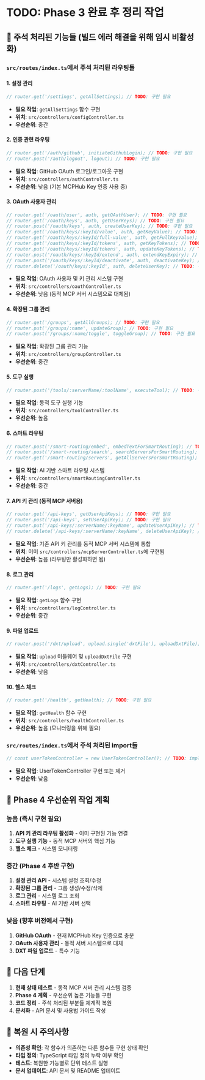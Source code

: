 # TODO: Phase 3 완료 후 정리 작업

## 🚧 주석 처리된 기능들 (빌드 에러 해결을 위해 임시 비활성화)

### `src/routes/index.ts`에서 주석 처리된 라우팅들

#### 1. 설정 관리
```typescript
// router.get('/settings', getAllSettings); // TODO: 구현 필요
```
- **필요 작업**: `getAllSettings` 함수 구현
- **위치**: `src/controllers/configController.ts` 
- **우선순위**: 중간

#### 2. 인증 관련 라우팅
```typescript
// router.get('/auth/github', initiateGithubLogin); // TODO: 구현 필요
// router.post('/auth/logout', logout); // TODO: 구현 필요
```
- **필요 작업**: GitHub OAuth 로그인/로그아웃 구현
- **위치**: `src/controllers/authController.ts`
- **우선순위**: 낮음 (기본 MCPHub Key 인증 사용 중)

#### 3. OAuth 사용자 관리
```typescript
// router.get('/oauth/user', auth, getOAuthUser); // TODO: 구현 필요
// router.get('/oauth/keys', auth, getUserKeys); // TODO: 구현 필요
// router.post('/oauth/keys', auth, createUserKey); // TODO: 구현 필요
// router.get('/oauth/keys/:keyId/value', auth, getKeyValue); // TODO: 구현 필요
// router.get('/oauth/keys/:keyId/full-value', auth, getFullKeyValue); // TODO: 구현 필요
// router.get('/oauth/keys/:keyId/tokens', auth, getKeyTokens); // TODO: 구현 필요
// router.put('/oauth/keys/:keyId/tokens', auth, updateKeyTokens); // TODO: 구현 필요
// router.post('/oauth/keys/:keyId/extend', auth, extendKeyExpiry); // TODO: 구현 필요
// router.post('/oauth/keys/:keyId/deactivate', auth, deactivateKey); // TODO: 구현 필요
// router.delete('/oauth/keys/:keyId', auth, deleteUserKey); // TODO: 구현 필요
```
- **필요 작업**: OAuth 사용자 및 키 관리 시스템 구현
- **위치**: `src/controllers/oauthController.ts`
- **우선순위**: 낮음 (동적 MCP 서버 시스템으로 대체됨)

#### 4. 확장된 그룹 관리
```typescript
// router.get('/groups', getAllGroups); // TODO: 구현 필요
// router.put('/groups/:name', updateGroup); // TODO: 구현 필요
// router.post('/groups/:name/toggle', toggleGroup); // TODO: 구현 필요
```
- **필요 작업**: 확장된 그룹 관리 기능
- **위치**: `src/controllers/groupController.ts`
- **우선순위**: 중간

#### 5. 도구 실행
```typescript
// router.post('/tools/:serverName/:toolName', executeTool); // TODO: 구현 필요
```
- **필요 작업**: 동적 도구 실행 기능
- **위치**: `src/controllers/toolController.ts`
- **우선순위**: 높음

#### 6. 스마트 라우팅
```typescript
// router.post('/smart-routing/embed', embedTextForSmartRouting); // TODO: 구현 필요
// router.post('/smart-routing/search', searchServersForSmartRouting); // TODO: 구현 필요
// router.get('/smart-routing/servers', getAllServersForSmartRouting); // TODO: 구현 필요
```
- **필요 작업**: AI 기반 스마트 라우팅 시스템
- **위치**: `src/controllers/smartRoutingController.ts`
- **우선순위**: 중간

#### 7. API 키 관리 (동적 MCP 서버용)
```typescript
// router.get('/api-keys', getUserApiKeys); // TODO: 구현 필요
// router.post('/api-keys', setUserApiKey); // TODO: 구현 필요
// router.put('/api-keys/:serverName/:keyName', updateUserApiKey); // TODO: 구현 필요
// router.delete('/api-keys/:serverName/:keyName', deleteUserApiKey); // TODO: 구현 필요
```
- **필요 작업**: 기존 API 키 관리를 동적 MCP 서버 시스템에 통합
- **위치**: 이미 `src/controllers/mcpServerController.ts`에 구현됨
- **우선순위**: 높음 (라우팅만 활성화하면 됨)

#### 8. 로그 관리
```typescript
// router.get('/logs', getLogs); // TODO: 구현 필요
```
- **필요 작업**: `getLogs` 함수 구현
- **위치**: `src/controllers/logController.ts`
- **우선순위**: 중간

#### 9. 파일 업로드
```typescript
// router.post('/dxt/upload', upload.single('dxtFile'), uploadDxtFile); // TODO: 구현 필요
```
- **필요 작업**: `upload` 미들웨어 및 `uploadDxtFile` 구현
- **위치**: `src/controllers/dxtController.ts`
- **우선순위**: 낮음

#### 10. 헬스 체크
```typescript
// router.get('/health', getHealth); // TODO: 구현 필요
```
- **필요 작업**: `getHealth` 함수 구현
- **위치**: `src/controllers/healthController.ts`
- **우선순위**: 높음 (모니터링을 위해 필요)

### `src/routes/index.ts`에서 주석 처리된 import들

```typescript
// const userTokenController = new UserTokenController(); // TODO: implement when needed
```
- **필요 작업**: UserTokenController 구현 또는 제거
- **우선순위**: 낮음

## 🎯 Phase 4 우선순위 작업 계획

### 높음 (즉시 구현 필요)
1. **API 키 관리 라우팅 활성화** - 이미 구현된 기능 연결
2. **도구 실행 기능** - 동적 MCP 서버의 핵심 기능
3. **헬스 체크** - 시스템 모니터링

### 중간 (Phase 4 후반 구현)
1. **설정 관리 API** - 시스템 설정 조회/수정
2. **확장된 그룹 관리** - 그룹 생성/수정/삭제
3. **로그 관리** - 시스템 로그 조회
4. **스마트 라우팅** - AI 기반 서버 선택

### 낮음 (향후 버전에서 구현)
1. **GitHub OAuth** - 현재 MCPHub Key 인증으로 충분
2. **OAuth 사용자 관리** - 동적 서버 시스템으로 대체
3. **DXT 파일 업로드** - 특수 기능

## 📝 다음 단계

1. **현재 상태 테스트** - 동적 MCP 서버 관리 시스템 검증
2. **Phase 4 계획** - 우선순위 높은 기능들 구현
3. **코드 정리** - 주석 처리된 부분들 체계적 복원
4. **문서화** - API 문서 및 사용법 가이드 작성

## 🔄 복원 시 주의사항

- **의존성 확인**: 각 함수가 의존하는 다른 함수들 구현 상태 확인
- **타입 정의**: TypeScript 타입 정의 누락 여부 확인  
- **테스트**: 복원한 기능별로 단위 테스트 실행
- **문서 업데이트**: API 문서 및 README 업데이트 